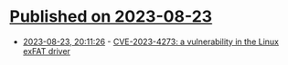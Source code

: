 # [Published on 2023-08-23](index.md)

* [2023-08-23, 20:11:26](https://lobste.rs/s/izjizc/cve_2023_4273_vulnerability_linux_exfat) - [CVE-2023-4273: a vulnerability in the Linux exFAT driver](https://dfir.ru/2023/08/23/cve-2023-4273-a-vulnerability-in-the-linux-exfat-driver/)
